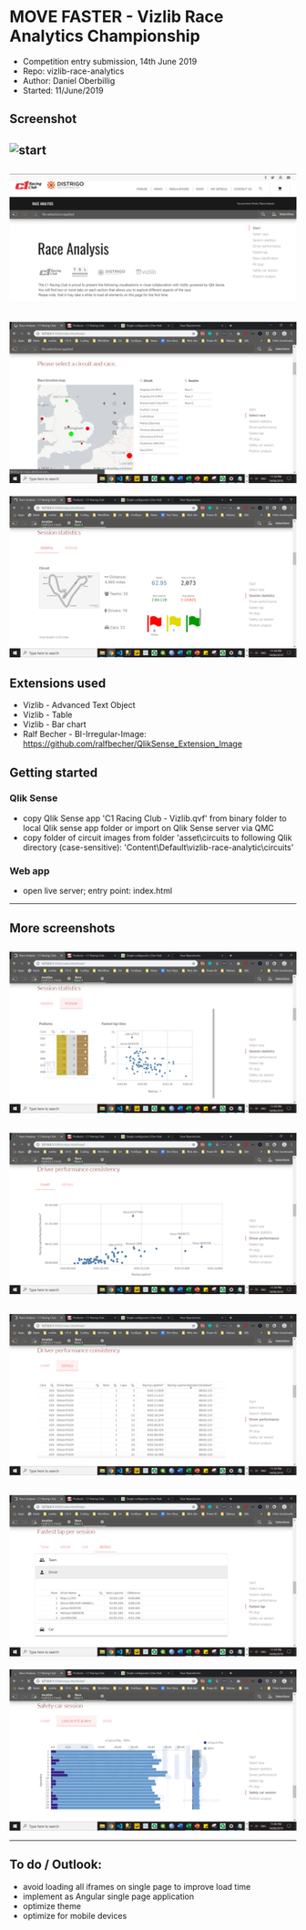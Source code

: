 # MOVE FASTER - Vizlib Race Analytics Championship
* Competition entry submission, 14th June 2019 
* Repo: vizlib-race-analytics
* Author: Daniel Oberbillig
* Started: 11/June/2019

## Screenshot
![start](/asset/screenshots/Vizlib_race_competition.gif?raw=true "Start")
---
![start](/asset/screenshots/Slide2.PNG?raw=true "Start")
---
![start](/asset/screenshots/Slide3.PNG?raw=true "Start")
---
![start](/asset/screenshots/Slide4.PNG?raw=true "Start")



## Extensions used
* Vizlib - Advanced Text Object
* Vizlib - Table 
* Vizlib - Bar chart 
* Ralf Becher - BI-Irregular-Image: https://github.com/ralfbecher/QlikSense_Extension_Image


## Getting started
### Qlik Sense
* copy Qlik Sense app 'C1 Racing Club - Vizlib.qvf' from binary folder to local Qlik sense app folder or import on Qlik Sense server via QMC
* copy folder of circuit images from folder 'asset\circuits to following Qlik directory (case-sensitive):
'Content\Default\vizlib-race-analytic\circuits'


### Web app
* open live server; entry point: index.html


---
## More screenshots
![start](/asset/screenshots/Slide5.PNG?raw=true "Start")
---
![start](/asset/screenshots/Slide6.PNG?raw=true "Start")
---
![start](/asset/screenshots/Slide7.PNG?raw=true "Start")
---
![start](/asset/screenshots/Slide8.PNG?raw=true "Start")
---
![start](/asset/screenshots/Slide9.PNG?raw=true "Start")

---
## To do / Outlook:
* avoid loading all iframes on single page to improve load time
* implement as Angular single page application
* optimize theme
* optimize for mobile devices
